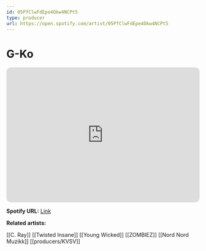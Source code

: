 ```yaml
---
id: 05PfClwFdEpe4Okw4NCPt5
type: producer
url: https://open.spotify.com/artist/05PfClwFdEpe4Okw4NCPt5
---
```

# G-Ko

<iframe style="border-radius:12px" src="https://open.spotify.com/embed/artist/05PfClwFdEpe4Okw4NCPt5" width="100%" height="352" frameBorder="0" allowfullscreen="" allow="autoplay; clipboard-write; encrypted-media; fullscreen; picture-in-picture" loading="lazy"></iframe>

**Spotify URL:** [Link](https://open.spotify.com/artist/05PfClwFdEpe4Okw4NCPt5)

**Related artists:**

[[C. Ray]]
[[Twisted Insane]]
[[Young Wicked]]
[[ZOMBIEZ]]
[[Nord Nord Muzikk]]
[[producers/KVSV]]
